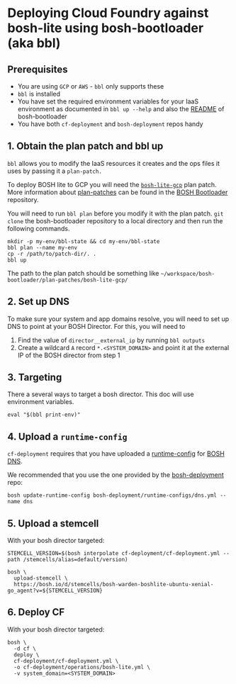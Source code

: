 # Deploying Cloud Foundry against bosh-lite using bosh-bootloader (aka bbl)

## Prerequisites

- You are using `GCP` or `AWS` - `bbl` only supports these
- `bbl` is installed
- You have set the required environment variables for your IaaS environment as documented in `bbl up --help` and also the [README](https://github.com/cloudfoundry/bosh-bootloader/blob/master/README.md) of bosh-bootloader
- You have both `cf-deployment` and `bosh-deployment` repos handy

## 1. Obtain the plan patch and bbl up

`bbl` allows you to modify
the IaaS resources it creates
and the ops files it uses
by passing it a `plan-patch.`

To deploy BOSH lite to GCP
you will need the [`bosh-lite-gcp`](https://github.com/cloudfoundry/bosh-bootloader/tree/master/plan-patches/bosh-lite-gcp) plan patch.
More information about [plan-patches](https://github.com/cloudfoundry/bosh-bootloader/tree/master/plan-patches)
can be found in the [BOSH Bootloader](https://github.com/cloudfoundry/bosh-bootloader) repository.

You will need to run `bbl plan`
before you modify it with the plan patch.
`git clone` the bosh-bootloader repository 
to a local directory
and then run the following commands.

```
mkdir -p my-env/bbl-state && cd my-env/bbl-state
bbl plan --name my-env
cp -r /path/to/patch-dir/. .
bbl up
```

The path to the plan patch should be something like
`~/workspace/bosh-bootloader/plan-patches/bosh-lite-gcp/`

## 2. Set up DNS
To make sure your system and app domains resolve, you will need to set up DNS to
point at your BOSH Director. For this, you will need to
1. Find the value of `director__external_ip` by running `bbl outputs`
1. Create a wildcard `A` record `*.<SYSTEM_DOMAIN>` and point it
   at the external IP of the BOSH director from step 1

## 3. Targeting

There a several ways to target a bosh director.
This doc will use environment variables.

```
eval "$(bbl print-env)"
```

## 4. Upload a `runtime-config`

`cf-deployment` requires that you have uploaded a [runtime-config](https://bosh.io/docs/runtime-config/) for [BOSH DNS](https://bosh.io/docs/dns/).

We recommended that you use the one provided by the [bosh-deployment](https://github.com/cloudfoundry/bosh-deployment/blob/master/runtime-configs/dns.yml) repo:

```
bosh update-runtime-config bosh-deployment/runtime-configs/dns.yml --name dns
```

## 5. Upload a stemcell

With your bosh director targeted:
```
STEMCELL_VERSION=$(bosh interpolate cf-deployment/cf-deployment.yml --path /stemcells/alias=default/version)

bosh \
  upload-stemcell \
  https://bosh.io/d/stemcells/bosh-warden-boshlite-ubuntu-xenial-go_agent?v=${STEMCELL_VERSION}
```


## 6. Deploy CF

With your bosh director targeted:
```
bosh \
  -d cf \
  deploy \
  cf-deployment/cf-deployment.yml \
  -o cf-deployment/operations/bosh-lite.yml \
  -v system_domain=<SYSTEM_DOMAIN>
```
